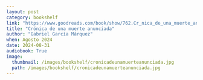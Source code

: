```yaml
---
layout: post
category: bookshelf
link: "https://www.goodreads.com/book/show/762.Cr_nica_de_una_muerte_anunciada"
title: "Crónica de una muerte anunciada"
author: "Gabriel García Márquez"
when: Agosto 2024
date: 2024-08-31
audiobook: True
image:
  thumbnail: /images/bookshelf/cronicadeunamuerteanunciada.jpg
  path: /images/bookshelf/cronicadeunamuerteanunciada.jpg
---
```

